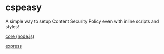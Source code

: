 # cspeasy
A simple way to setup Content Security Policy even with inline scripts and styles!

[core (node.js)](/core)

[express](express)
